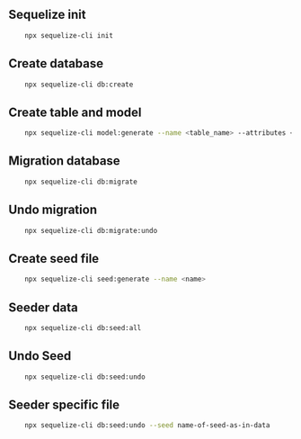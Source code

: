 ## Sequelize init
```sh
    npx sequelize-cli init
```

## Create database
``` sh
    npx sequelize-cli db:create
```

## Create table and model
``` sh
    npx sequelize-cli model:generate --name <table_name> --attributes <name>:<type>
```

## Migration database
``` sh
    npx sequelize-cli db:migrate
```

## Undo migration
```sh
    npx sequelize-cli db:migrate:undo
```

## Create seed file
``` sh
    npx sequelize-cli seed:generate --name <name>
```

## Seeder data
``` sh
    npx sequelize-cli db:seed:all
```

## Undo Seed
``` sh
    npx sequelize-cli db:seed:undo
```

## Seeder specific file
``` sh
    npx sequelize-cli db:seed:undo --seed name-of-seed-as-in-data
```

